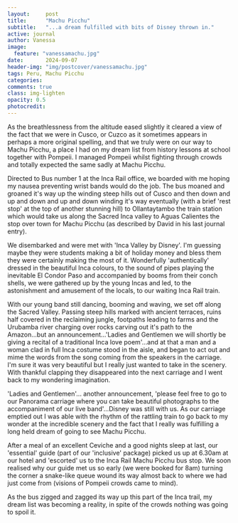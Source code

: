 ```yaml
---
layout:     post
title:      "Machu Picchu"
subtitle:   "...a dream fulfilled with bits of Disney thrown in."
active: journal
author: Vanessa
image:
  feature: "vanessamachu.jpg"
date:       2024-09-07
header-img: "img/postcover/vanessamachu.jpg"
tags: Peru, Machu Picchu
categories: 
comments: true
class: img-lighten 
opacity: 0.5
photocredit:
---
```


As the breathlessness from the altitude eased slightly it cleared a view of the fact that we were in Cusco, or Cuzco as it sometimes appears in perhaps a more original spelling, and that we truly were on our way to Machu Picchu, a place I had on my dream list from history lessons at school together with Pompeii. I managed Pompeii whilst fighting through crowds and totally expected the same sadly at Machu Picchu. 

Directed to Bus number 1 at the Inca Rail office, we boarded with me hoping my nausea preventing wrist bands would do the job. The bus moaned and groaned it's way up the winding steep hills out of Cusco and then down and up and down and up and down winding it's way eventually  (with a brief 'rest stop' at the top of another stunning hill) to Ollantaytambo the train station which would take us along the Sacred Inca valley to Aguas Calientes the stop over town for Machu Picchu (as described by David in his last journal entry). 

We disembarked and were met with 'Inca Valley by Disney'. I'm guessing maybe they were students making a bit of holiday money and bless them they were certainly making the most of it. Wonderfully 'authentically' dressed in the beautiful Inca colours, to the sound of pipes playing the inevitable El Condor Paso and accompanied by booms from their conch shells, we were gathered up by the young Incas and led, to the astonishment and amusement of the locals, to our waiting Inca Rail train.

With our young band still dancing, booming and waving, we set off along the Sacred Valley. Passing steep hills marked with ancient terraces, ruins half covered in the reclaiming jungle, footpaths leading to farms and the Urubamba river charging over rocks carving out it's path to the Amazon...but an announcement...'Ladies and Gentlemen we will shortly be giving a recital of a traditional Inca love poem'...and at that a man and a woman clad in full Inca costume stood in the aisle,  and began to act out and mime the words from the song coming from the speakers in the carriage. I'm sure it was very beautiful but I really just wanted to take in the scenery. With thankful clapping they disappeared into the next carriage and I went back to my wondering imagination.

'Ladies and Gentlemen'... another announcement, 'please feel free to go to our Panorama carriage where you can take beautiful photographs to the accompaniment of our live band'...Disney was still with us. As our carriage emptied out I was able with the rhythm of the rattling train to go back to my wonder at the incredible scenery and the fact that I really was fulfilling a long held dream of going to see Machu Picchu.   

After a meal of an excellent Ceviche and a good nights sleep at last, our 'essential' guide (part of our 'inclusive' package) picked us up at 6.30am at our hotel and 'escorted' us to the Inca Rail Machu Picchu bus stop.  We soon realised why our guide met us so early (we were booked for 8am) turning the corner a snake-like queue wound its way almost back to where we had just come from (visions of Pompeii crowds came to mind).

As the bus zigged and zagged its way up this part of the Inca trail, my dream list was becoming a reality, in spite of the crowds nothing was going to spoil it.








